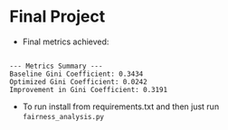 # Final Project

- Final metrics achieved:
```

--- Metrics Summary ---
Baseline Gini Coefficient: 0.3434
Optimized Gini Coefficient: 0.0242
Improvement in Gini Coefficient: 0.3191
```

- To run install from requirements.txt and then just run `fairness_analysis.py`